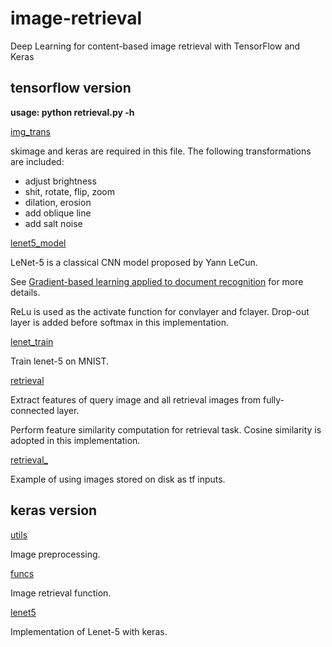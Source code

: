 # image-retrieval
Deep Learning for content-based image retrieval with TensorFlow and Keras


## tensorflow version

**usage: python retrieval.py -h**

[img_trans](tf/img_trans.py)

skimage and keras are required in this file. The following transformations are included:

- adjust brightness
- shit, rotate, flip, zoom
- dilation, erosion
- add oblique line
- add salt noise

[lenet5_model](tf/lenet5_model.py)

LeNet-5 is a classical CNN model proposed by Yann LeCun. 

See [Gradient-based learning applied to document recognition](https://ieeexplore.ieee.org/abstract/document/726791/) for more details.

ReLu is used as the activate function for convlayer and fclayer. Drop-out layer is added before softmax in this implementation.

[lenet_train](tf/lenet_train.py)

Train lenet-5 on MNIST.

[retrieval](tf/retrieval.py)

Extract features of query image and all retrieval images from fully-connected layer.

Perform feature similarity computation for retrieval task. Cosine similarity is adopted in this implementation.

[retrieval_](tf/retrieval_.py)

Example of using images stored on disk as tf inputs.


## keras version

[utils](keras/utils.py)

Image preprocessing.

[funcs](keras/funcs.py)

Image retrieval function.

[lenet5](keras/lenet5.py)

Implementation of Lenet-5 with keras.
